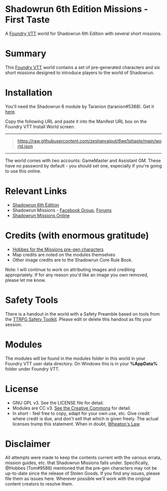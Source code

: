 # Shadowrun 6th Edition Missions - First Taste
A [Foundry VTT](https://foundryvtt.com/) world for Shadowrun 6th Edition with several short missions. 
# Summary
This [Foundry VTT](https://foundryvtt.com/) world contains a set of pre-generated characters and six short missions designed to introduce players to the world of Shadowrun. 
# Installation
You'll need the Shadowrun 6 module by Taranion (taranion#5388). Get it [here](https://foundryvtt.com/packages/shadowrun6-eden). 

Copy the following URL and paste it into the Manifest URL box on the Foundry VTT Install World screen.

--------------------
>   https://raw.githubusercontent.com/zeshanrajput/6we1sttaste/main/world.json
--------------------

The world comes with two accounts: GameMaster and Assistant GM. These have no password by default - you should set one, especially if you're going to use this online. 

# Relevant Links
* [Shadowrun 6th Edition](https://store.catalystgamelabs.com/products/shadowrun-sixth-world-core-rulebook)
* Shadowrun Missions - [Facebook Group](https://www.facebook.com/SRMissions/), [Forums](https://forums.shadowruntabletop.com/)
* [Shadowrun Missions Online](https://srmissionsonline.com/) 
# Credits (with enormous gratitude)
* [Hobbes for the Missions pre-gen characters](https://forums.shadowruntabletop.com/index.php?topic=33037.0)
* Map credits are noted on the modules themselves
* Other image credits are to the Shadowrun Core Rule Book. 

Note: I will continue to work on attributing images and crediting appropriately. If for any reason you'd like an image you own removed, please let me know.

# Safety Tools
There is a handout in the world with a Safety Preamble based on tools from the [TTRPG Safety Toolkit](https://drive.google.com/drive/folders/114jRmhzBpdqkAlhmveis0nmW73qkAZCj). Please edit or delete this handout as fits your session.

# Modules
The modules will be found in the modules folder in this world in your Foundry VTT user data directory. On Windows this is in your **%AppData%** folder under Foundry VTT.

# License
* GNU GPL v3. See the LICENSE file for detail.
* Modules are CC v3. [See the Creative Commons](https://creativecommons.org/licenses/by/3.0/) for detail. 
* In short - feel free to copy, adapt for your own use, etc. Give credit where credit is due, and don't sell that which is given freely. The actual licenses trump this statement. When in doubt, [Wheaton's Law](https://www.attorneyatwork.com/wheatons-law/).

# Disclaimer
All attempts were made to keep the contents current with the various errata, mission guides, etc. that Shadowrun Missions falls under. Specifically, @Hobbes (Tom#9588) mentioned that the pre-gen characters may not be up-to-date since the release of Stolen Goods. If you find any issues, please file them as issues here. Wherever possible we'll work with the original content creators to resolve them.
